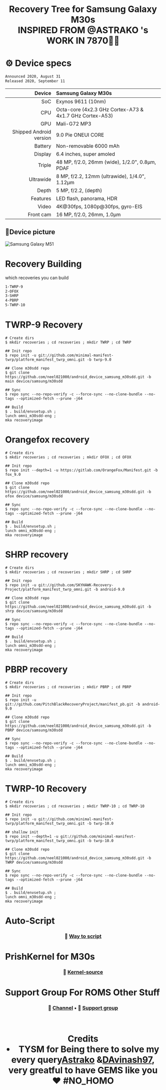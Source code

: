 <h1 align="center">
  <br>
  <a>Recovery Tree for Samsung Galaxy M30s</a>
  <br>
   INSPIRED FROM @ASTRAKO 's WORK IN 7870🙌👏
  <br>
</h1>

# ⚙️ Device specs

```bash
Announced 2020, August 31
Released 2020, September 11
````
| Device       | Samsung Galaxy M30s                                 |
| -----------: | :----------------------------------------------    |
| SoC          | Exynos 9611 (10nm)                              |
| CPU          | Octa-core (4x2.3 GHz Cortex-A73 & 4x1.7 GHz Cortex-A53) |
| GPU          | Mali-G72 MP3                                         |
| Shipped Android version | 9.0 Pie ONEUI CORE                           |
| Battery      | Non-removable 6000 mAh                             |
| Display      | 6.4 inches, super amoled                           |
| Triple       | 48 MP, f/2.0, 26mm (wide), 1/2.0", 0.8µm, PDAF  | 
| Ultrawide    |  8 MP, f/2.2, 12mm (ultrawide), 1/4.0", 1.12µm  |
| Depth        |  5 MP, f/2.2, (depth)                           |
| Features     |  LED flash, panorama, HDR                       |
| Video        |  4K@30fps, 1080p@30fps, gyro-EIS                |
| Front cam    |  16 MP, f/2.0, 26mm, 1.0µm                      |

## 📱Device picture

![Samsung Galaxy M51](https://fdn2.gsmarena.com/vv/pics/samsung/samsung-galaxy-m30s-sm-m307f-1.jpg)

# Recovery Building
which recoveries you can build
```bash
1-TWRP-9
2-OFOX
3-SHRP
4-PBRP
5-TWRP-10
```
# TWRP-9 Recovery
```
# Create dirs
$ mkdir recoveries ; cd recoveries ; mkdir TWRP ; cd TWRP

## Init repo
$ repo init -u git://github.com/minimal-manifest-twrp/platform_manifest_twrp_omni.git -b twrp-9.0

## Clone m30sdd repo
$ git clone https://github.com/neel021000/android_device_samsung_m30sdd.git -b main device/samsung/m30sdd

## Sync
$ repo sync --no-repo-verify -c --force-sync --no-clone-bundle --no-tags --optimized-fetch --prune -j64

## Build
$ . build/envsetup.sh ;
lunch omni_m30sdd-eng ;
mka recoveryimage
```
# Orangefox recovery
```
# Create dirs
$ mkdir recoveries ; cd recoveries ; mkdir OFOX ; cd OFOX

## Init repo
$ repo init --depth=1 -u https://gitlab.com/OrangeFox/Manifest.git -b fox_9.0

## Clone m30sdd repo
$ git clone https://github.com/neel021000/android_device_samsung_m30sdd.git -b ofox device/samsung/m30sdd

## Sync
$ repo sync --no-repo-verify -c --force-sync --no-clone-bundle --no-tags --optimized-fetch --prune -j64

## Build
$ . build/envsetup.sh ;
lunch omni_m30sdd-eng ;
mka recoveryimage
```
# SHRP recovery
```
# Create dirs
$ mkdir recoveries ; cd recoveries ; mkdir SHRP ; cd SHRP

## Init repo
$ repo init -u git://github.com/SKYHAWK-Recovery-Project/platform_manifest_twrp_omni.git -b android-9.0

## Clone m30sdd repo
$ git clone https://github.com/neel021000/android_device_samsung_m30sdd.git -b shrp device/samsung/m30sdd

## Sync
$ repo sync --no-repo-verify -c --force-sync --no-clone-bundle --no-tags --optimized-fetch --prune -j64

## Build
$ . build/envsetup.sh ;
lunch omni_m30sdd-eng ;
mka recoveryimage
```
# PBRP recovery
```
# Create dirs
$ mkdir recoveries ; cd recoveries ; mkdir PBRP ; cd PBRP

## Init repo
$ repo init -u git://github.com/PitchBlackRecoveryProject/manifest_pb.git -b android-9.0

## Clone m30sdd repo
$ git clone https://github.com/neel021000/android_device_samsung_m30sdd.git -b PBRP device/samsung/m30sdd

## Sync
$ repo sync --no-repo-verify -c --force-sync --no-clone-bundle --no-tags --optimized-fetch --prune -j64

## Build
$ . build/envsetup.sh ;
lunch omni_m30sdd-eng ;
mka recoveryimage
```
# TWRP-10 Recovery
```
# Create dirs
$ mkdir recoveries ; cd recoveries ; mkdir TWRP-10 ; cd TWRP-10

## Init repo
$ repo init -u git://github.com/minimal-manifest-twrp/platform_manifest_twrp_omni.git -b twrp-10.0

## shallow init
$ repo init --depth=1 -u git://github.com/minimal-manifest-twrp/platform_manifest_twrp_omni.git -b twrp-10.0

## Clone m30sdd repo
$ git clone https://github.com/neel021000/android_device_samsung_m30sdd.git -b TWRP device/samsung/m30sdd

## Sync
$ repo sync --no-repo-verify -c --force-sync --no-clone-bundle --no-tags --optimized-fetch --prune -j64

## Build
$ . build/envsetup.sh ;
lunch omni_m30sdd-eng ;
mka recoveryimage
```
# Auto-Script
<h3 align="center">
  📱 <a href="https://github.com/neel021000/android_manifest_samsung_m30sdd">Way to script</a>
</h3>

# PrishKernel for M30s
<h3 align="center">
  📱 <a href="https://github.com/neel021000/android_kernel_samsung_m30sdd">Kernel-source</a>
</h3>

# Support Group For ROMS Other Stuff
<h3 align="center">
  📱 <a href="https://t.me/prishupdates">Channel</a> •
  📱 <a href="https://t.me/PRISHSUPPORT">Support group</a>
</h3>
<h1 align="center">
  <br>
  <a>Credits</a>
  <br>
   <li> TYSM for Being there to solve my every query<a href="https://github.com/Astrako">Astrako</a> &<a href="https://github.com/davinash97">DAvinash97</a>, very greatful to have GEMS like you❤️ #NO_HOMO</li>
  <br>
</h1>
